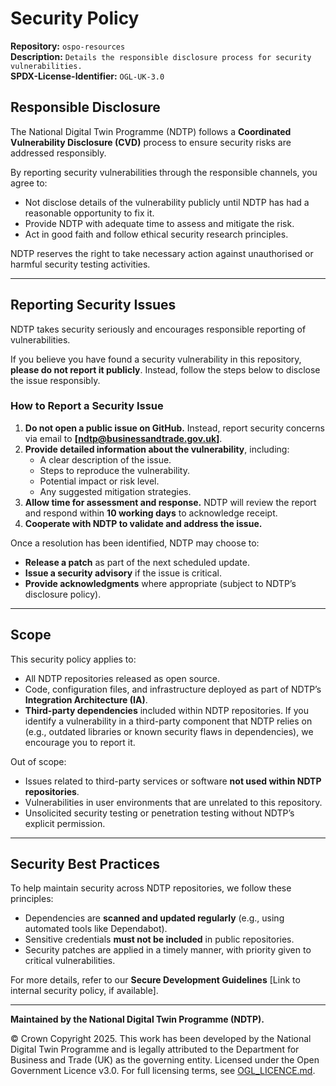 # Security Policy

**Repository:** `ospo-resources`  
**Description:** `Details the responsible disclosure process for security vulnerabilities.`  
**SPDX-License-Identifier:** `OGL-UK-3.0`  

## Responsible Disclosure 

The National Digital Twin Programme (NDTP) follows a **Coordinated Vulnerability Disclosure (CVD)** process to ensure security risks are addressed responsibly. 

By reporting security vulnerabilities through the responsible channels, you agree to: 
- Not disclose details of the vulnerability publicly until NDTP has had a reasonable opportunity to fix it. 
- Provide NDTP with adequate time to assess and mitigate the risk. 
- Act in good faith and follow ethical security research principles. 

NDTP reserves the right to take necessary action against unauthorised or harmful security testing activities. 

---

## Reporting Security Issues 

NDTP takes security seriously and encourages responsible reporting of vulnerabilities. 

If you believe you have found a security vulnerability in this repository, **please do not report it publicly**. Instead, follow the steps below to disclose the issue responsibly. 

### **How to Report a Security Issue** 

1. **Do not open a public issue on GitHub.** Instead, report security concerns via email to **[ndtp@businessandtrade.gov.uk]**. 
2. **Provide detailed information about the vulnerability**, including: 
   - A clear description of the issue. 
   - Steps to reproduce the vulnerability. 
   - Potential impact or risk level. 
   - Any suggested mitigation strategies. 
3. **Allow time for assessment and response.** NDTP will review the report and respond within **10 working days** to acknowledge receipt. 
4. **Cooperate with NDTP to validate and address the issue.** 

Once a resolution has been identified, NDTP may choose to: 
   - **Release a patch** as part of the next scheduled update. 
   - **Issue a security advisory** if the issue is critical. 
   - **Provide acknowledgments** where appropriate (subject to NDTP’s disclosure policy). 

---

## Scope 

This security policy applies to: 
- All NDTP repositories released as open source. 
- Code, configuration files, and infrastructure deployed as part of NDTP’s **Integration Architecture (IA)**. 
- **Third-party dependencies** included within NDTP repositories. If you identify a vulnerability in a third-party component that NDTP relies on (e.g., outdated libraries or known security flaws in dependencies), we encourage you to report it. 

Out of scope: 
- Issues related to third-party services or software **not used within NDTP repositories**. 
- Vulnerabilities in user environments that are unrelated to this repository. 
- Unsolicited security testing or penetration testing without NDTP’s explicit permission. 

---

## Security Best Practices 

To help maintain security across NDTP repositories, we follow these principles: 
- Dependencies are **scanned and updated regularly** (e.g., using automated tools like Dependabot). 
- Sensitive credentials **must not be included** in public repositories. 
- Security patches are applied in a timely manner, with priority given to critical vulnerabilities. 

For more details, refer to our **Secure Development Guidelines** [Link to internal security policy, if available]. 

---

**Maintained by the National Digital Twin Programme (NDTP).** 

© Crown Copyright 2025. This work has been developed by the National Digital Twin Programme and is legally attributed to the Department for Business and Trade (UK) as the governing entity. 
Licensed under the Open Government Licence v3.0. 
For full licensing terms, see [OGL_LICENCE.md](./OGL_LICENCE.md). 